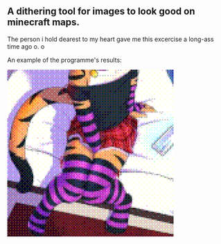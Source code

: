 ## A dithering tool for images to look good on minecraft maps.

The person i hold dearest to my heart gave me this excercise a long-ass time ago o. o

An example of the programme's results:

<img width="384" height="384" style="image-rendering: crisp-edges; image-rendering: pixelated"  src="./img/output.png">